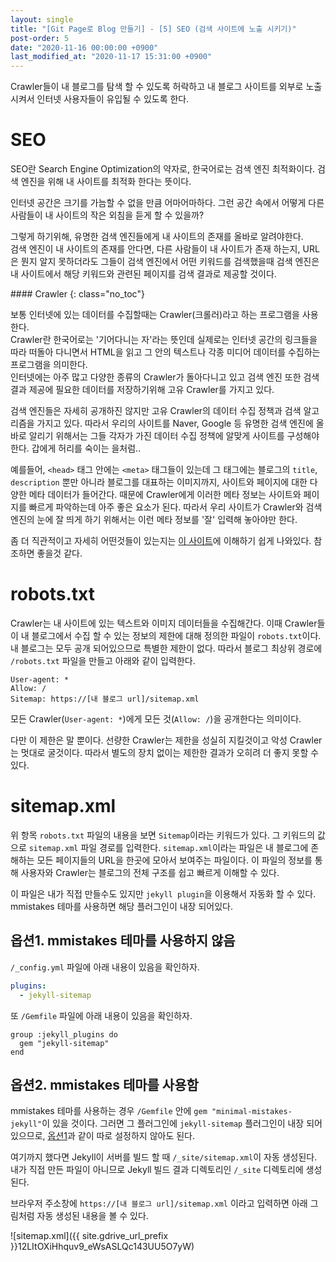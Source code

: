 ```yaml
---
layout: single
title: "[Git Page로 Blog 만들기] - [5] SEO (검색 사이트에 노출 시키기)"
post-order: 5
date: "2020-11-16 00:00:00 +0900"
last_modified_at: "2020-11-17 15:31:00 +0900"
---
```


Crawler들이 내 블로그를 탐색 할 수 있도록 허락하고 내 블로그 사이트를 외부로 노출시켜서 인터넷 사용자들이 유입될 수 있도록 한다.

# SEO

SEO란 Search Engine Optimization의 약자로, 한국어로는 검색 엔진 최적화이다. 검색 엔진을 위해 내 사이트를 최적화 한다는 뜻이다.

인터넷 공간은 크기를 가늠할 수 없을 만큼 어마어마하다. 그런 공간 속에서 어떻게 다른 사람들이 내 사이트의 작은 외침을 듣게 할 수 있을까?

그렇게 하기위해, 유명한 검색 엔진들에게 내 사이트의 존재를 올바로 알려야한다.<br/>검색 엔진이 내 사이트의 존재를 안다면, 다른 사람들이 내 사이트가 존재 하는지, URL은 뭔지 알지 못하더라도 그들이 검색 엔진에서 어떤 키워드를 검색했을때 검색 엔진은 내 사이트에서 해당 키워드와 관련된 페이지를 검색 결과로 제공할 것이다.

<div class="notice--info" markdown="1">
#### Crawler
{: class="no_toc"}

보통 인터넷에 있는 데이터를 수집할때는 Crawler(크롤러)라고 하는 프로그램을 사용한다.<br/>
Crawler란 한국어로는 '기어다니는 자'라는 뜻인데 실제로는 인터넷 공간의 링크들을 따라 떠돌아 다니면서 HTML을 읽고 그 안의 텍스트나 각종 미디어 데이터를 수집하는 프로그램을 의미한다.<br/>
인터넷에는 아주 많고 다양한 종류의 Crawler가 돌아다니고 있고 검색 엔진 또한 검색 결과 제공에 필요한 데이터를 저장하기위해 고유 Crawler를 가지고 있다.
</div>

검색 엔진들은 자세히 공개하진 않지만 고유 Crawler의 데이터 수집 정책과 검색 알고리즘을 가지고 있다. 따라서 우리의 사이트를 Naver, Google 등 유명한 검색 엔진에 올바로 알리기 위해서는 그들 각자가 가진 데이터 수집 정책에 알맞게 사이트를 구성해야한다. <span class='md-monologue'>갑에게 허리를 숙이는 을처럼..</span>

예를들어, `<head>` 태그 안에는 `<meta>` 태그들이 있는데 그 태그에는 블로그의 `title`, `description` 뿐만 아니라 블로그를 대표하는 이미지까지, 사이트와 페이지에 대한 다양한 메타 데이터가 들어간다. 때문에 Crawler에게 이러한 메타 정보는 사이트와 페이지를 빠르게 파악하는데 아주 좋은 요소가 된다. 따라서 우리 사이트가 Crawler와 검색엔진의 눈에 잘 띄게 하기 위해서는 이런 메타 정보를 '잘' 입력해 놓아야만 한다.

좀 더 직관적이고 자세히 어떤것들이 있는지는 [이 사이트](https://blog.usefulparadigm.com/%EA%B2%80%EC%83%89%EC%97%94%EC%A7%84%EC%B5%9C%EC%A0%81%ED%99%94-seo-%EC%89%AC%EC%9A%B4-%EA%B0%80%EC%9D%B4%EB%93%9C-f003911b0a79)에 이해하기 쉽게 나와있다. 참조하면 좋을것 같다.

# robots.txt

Crawler는 내 사이트에 있는 텍스트와 이미지 데이터들을 수집해간다. 이때 Crawler들이 내 블로그에서 수집 할 수 있는 정보의 제한에 대해 정의한 파일이 `robots.txt`이다.<br/>
내 블로그는 모두 공개 되어있으므로 특별한 제한이 없다. 따라서 블로그 최상위 경로에 `/robots.txt` 파일을 만들고 아래와 같이 입력한다.

```
User-agent: *
Allow: /
Sitemap: https://[내 블로그 url]/sitemap.xml
```

모든 Crawler(`User-agent: *`)에게 모든 것(`Allow: /`)을 공개한다는 의미이다.

다만 이 제한은 말 뿐이다. 선량한 Crawler는 제한을 성실히 지킬것이고 악성 Crawler는 멋대로 굴것이다. 따라서 별도의 장치 없이는 제한한 결과가 오히려 더 좋지 못할 수 있다.

# sitemap.xml

위 항목 `robots.txt` 파일의 내용을 보면 `Sitemap`이라는 키워드가 있다. 그 키워드의 값으로 `sitemap.xml` 파일 경로를 입력한다. `sitemap.xml`이라는 파일은 내 블로그에 존해하는 모든 페이지들의 URL을 한곳에 모아서 보여주는 파일이다. 이 파일의 정보를 통해 사용자와 Crawler는 블로그의 전체 구조를 쉽고 빠르게 이해할 수 있다.

이 파일은 내가 직접 만들수도 있지만 `jekyll plugin`을 이용해서 자동화 할 수 있다. mmistakes 테마를 사용하면 해당 플러그인이 내장 되어있다.

## 옵션1. mmistakes 테마를 사용하지 않음

`/_config.yml` 파일에 아래 내용이 있음을 확인하자.

```yml
plugins:
  - jekyll-sitemap
```

또 `/Gemfile` 파일에 아래 내용이 있음을 확인하자.<br/>

```gemfile
group :jekyll_plugins do
  gem "jekyll-sitemap"
end
```

## 옵션2. mmistakes 테마를 사용함

mmistakes 테마를 사용하는 경우 `/Gemfile` 안에 `gem "minimal-mistakes-jekyll"`이 있을 것이다. 그러면 그 플러그인에 `jekyll-sitemap` 플러그인이 내장 되어있으므로, [옵션1](#옵션1-mmistakes-테마를-사용하지-않음)과 같이 따로 설정하지 않아도 된다.

여기까지 했다면 Jekyll이 서버를 빌드 할 때 `/_site/sitemap.xml`이 자동 생성된다. 내가 직접 만든 파일이 아니므로 Jekyll 빌드 결과 디렉토리인 `/_site` 디렉토리에 생성된다.

브라우저 주소창에 `https://[내 블로그 url]/sitemap.xml` 이라고 입력하면 아래 그림처럼 자동 생성된 내용을 볼 수 있다.

![sitemap.xml]({{ site.gdrive_url_prefix }}12LItOXiHhquv9_eWsASLQc143UU5O7yW)

